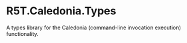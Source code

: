 # R5T.Caledonia.Types
A types library for the Caledonia (command-line invocation execution) functionality.
